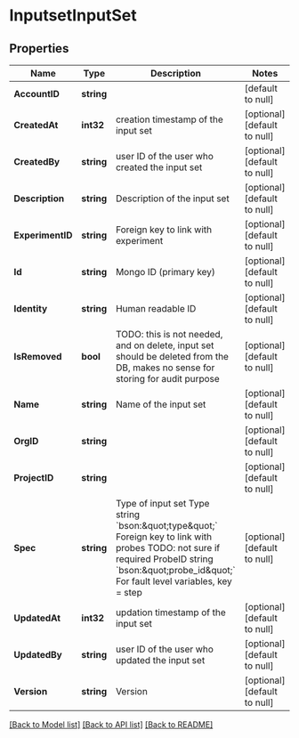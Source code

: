 # InputsetInputSet

## Properties
Name | Type | Description | Notes
------------ | ------------- | ------------- | -------------
**AccountID** | **string** |  | [default to null]
**CreatedAt** | **int32** | creation timestamp of the input set | [optional] [default to null]
**CreatedBy** | **string** | user ID of the user who created the input set | [optional] [default to null]
**Description** | **string** | Description of the input set | [optional] [default to null]
**ExperimentID** | **string** | Foreign key to link with experiment | [optional] [default to null]
**Id** | **string** | Mongo ID (primary key) | [optional] [default to null]
**Identity** | **string** | Human readable ID | [optional] [default to null]
**IsRemoved** | **bool** | TODO: this is not needed, and on delete, input set should be deleted from the DB, makes no sense for storing for audit purpose | [optional] [default to null]
**Name** | **string** | Name of the input set | [optional] [default to null]
**OrgID** | **string** |  | [optional] [default to null]
**ProjectID** | **string** |  | [optional] [default to null]
**Spec** | **string** | Type of input set Type string &#x60;bson:\&quot;type\&quot;&#x60; Foreign key to link with probes TODO: not sure if required ProbeID string &#x60;bson:\&quot;probe_id\&quot;&#x60; For fault level variables, key &#x3D; step | [optional] [default to null]
**UpdatedAt** | **int32** | updation timestamp of the input set | [optional] [default to null]
**UpdatedBy** | **string** | user ID of the user who updated the input set | [optional] [default to null]
**Version** | **string** | Version | [optional] [default to null]

[[Back to Model list]](../README.md#documentation-for-models) [[Back to API list]](../README.md#documentation-for-api-endpoints) [[Back to README]](../README.md)

